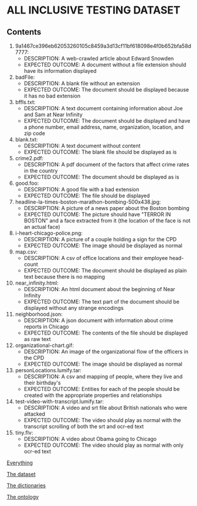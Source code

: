 ALL INCLUSIVE TESTING DATASET
=============================

Contents
--------

1. 9a1467ce396eb62053260105c8459a3d13cf11bf618098e4f0b652bfa58d7777:
	* DESCRIPTION: A web-crawled article about Edward Snowden
	* EXPECTED OUTCOME: A document without a file extension should have its information displayed
2. badFile:
	* DESCRIPTION: A blank file without an extension
	* EXPECTED OUTCOME: The document should be displayed because it has no bad extension
3. bffls.txt:
	* DESCRIPTION: A text document containing information about Joe and Sam at Near Infinity
	* EXPECTED OUTCOME: The document should be displayed and have a phone number, email address, name, organization, location, and zip code
4. blank.txt:
	* DESCRIPTION: A text document without content
	* EXPECTED OUTCOME: The blank file should be displayed as is
5. crime2.pdf:
	* DESCRIPTION: A pdf document of the factors that affect crime rates in the country
	* EXPECTED OUTCOME: The document should be displayed as is
6. good.foo:
	* DESCRIPTION: A good file with a bad extension
	* EXPECTED OUTCOME: The file should be displayed
7. headline-la-times-boston-marathon-bombing-500x438.jpg:
	* DESCRIPTION: A picture of a news paper about the Boston bombing
	* EXPECTED OUTCOME: The picture should have "TERROR IN BOSTON" and a face extracted from it (the location of the face is not an actual face)
8. i-heart-chicago-police.png:
	* DESCRIPTION: A picture of a couple holding a sign for the CPD
	* EXPECTED OUTCOME: The image should be displayed as normal
9. map.csv:
	* DESCRIPTION: A csv of office locations and their employee head-count
	* EXPECTED OUTCOME: The document should be displayed as plain text because there is no mapping
10. near_infinity.html:
	* DESCRIPTION: An html document about the beginning of Near Infinity
	* EXPECTED OUTCOME: The text part of the document should be displayed without any strange encodings
11. neighborhood.json:
	* DESCRIPTION: A json document with information about crime reports in Chicago
	* EXPECTED OUTCOME: The contents of the file should be displayed as raw text
12. organizational-chart.gif:
	* DESCRIPTION: An image of the organizational flow of the officers in the CPD
	* EXPECTED OUTCOME: The image should be displayed as normal
13. personLocations.lumify.tar:
	* DESCRIPTION: A csv and mapping of people, where they live and their birthday's
	* EXPECTED OUTCOME: Entities for each of the people should be created with the appropriate properties and relationships
14. test-video-with-transcript.lumify.tar:
	* DESCRIPTION: A video and srt file about British nationals who were attacked
	* EXPECTED OUTCOME: The video should play as normal with the transcript scrolling of both the srt and ocr-ed text
15. tiny.flv:
	* DESCRIPTION: A video about Obama going to Chicago
	* EXPECTED OUTCOME: The video should play as normal with only ocr-ed text
	
[Everything](https://s3.amazonaws.com/RedDawn/DataSets/testing.zip)

[The dataset](https://s3.amazonaws.com/RedDawn/DataSets/testing-data.zip)

[The dictionaries](https://s3.amazonaws.com/RedDawn/DataSets/testing-dictionaries.zip)

[The ontology](https://s3.amazonaws.com/RedDawn/DataSets/testing-ontology.zip)


